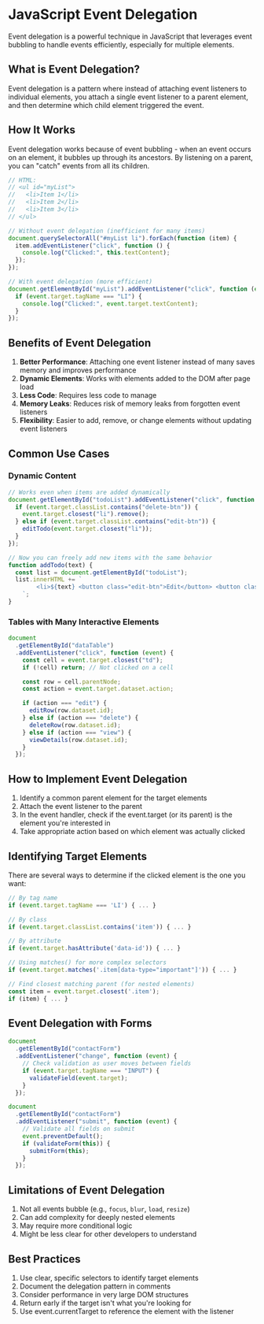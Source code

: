 # JavaScript Event Delegation

Event delegation is a powerful technique in JavaScript that leverages event bubbling to handle events efficiently, especially for multiple elements.

## What is Event Delegation?

Event delegation is a pattern where instead of attaching event listeners to individual elements, you attach a single event listener to a parent element, and then determine which child element triggered the event.

## How It Works

Event delegation works because of event bubbling - when an event occurs on an element, it bubbles up through its ancestors. By listening on a parent, you can "catch" events from all its children.

```javascript
// HTML:
// <ul id="myList">
//   <li>Item 1</li>
//   <li>Item 2</li>
//   <li>Item 3</li>
// </ul>

// Without event delegation (inefficient for many items)
document.querySelectorAll("#myList li").forEach(function (item) {
  item.addEventListener("click", function () {
    console.log("Clicked:", this.textContent);
  });
});

// With event delegation (more efficient)
document.getElementById("myList").addEventListener("click", function (event) {
  if (event.target.tagName === "LI") {
    console.log("Clicked:", event.target.textContent);
  }
});
```

## Benefits of Event Delegation

1. **Better Performance**: Attaching one event listener instead of many saves memory and improves performance
2. **Dynamic Elements**: Works with elements added to the DOM after page load
3. **Less Code**: Requires less code to manage
4. **Memory Leaks**: Reduces risk of memory leaks from forgotten event listeners
5. **Flexibility**: Easier to add, remove, or change elements without updating event listeners

## Common Use Cases

### Dynamic Content

```javascript
// Works even when items are added dynamically
document.getElementById("todoList").addEventListener("click", function (event) {
  if (event.target.classList.contains("delete-btn")) {
    event.target.closest("li").remove();
  } else if (event.target.classList.contains("edit-btn")) {
    editTodo(event.target.closest("li"));
  }
});

// Now you can freely add new items with the same behavior
function addTodo(text) {
  const list = document.getElementById("todoList");
  list.innerHTML += `
        <li>${text} <button class="edit-btn">Edit</button> <button class="delete-btn">Delete</button></li>
    `;
}
```

### Tables with Many Interactive Elements

```javascript
document
  .getElementById("dataTable")
  .addEventListener("click", function (event) {
    const cell = event.target.closest("td");
    if (!cell) return; // Not clicked on a cell

    const row = cell.parentNode;
    const action = event.target.dataset.action;

    if (action === "edit") {
      editRow(row.dataset.id);
    } else if (action === "delete") {
      deleteRow(row.dataset.id);
    } else if (action === "view") {
      viewDetails(row.dataset.id);
    }
  });
```

## How to Implement Event Delegation

1. Identify a common parent element for the target elements
2. Attach the event listener to the parent
3. In the event handler, check if the event.target (or its parent) is the element you're interested in
4. Take appropriate action based on which element was actually clicked

## Identifying Target Elements

There are several ways to determine if the clicked element is the one you want:

```javascript
// By tag name
if (event.target.tagName === 'LI') { ... }

// By class
if (event.target.classList.contains('item')) { ... }

// By attribute
if (event.target.hasAttribute('data-id')) { ... }

// Using matches() for more complex selectors
if (event.target.matches('.item[data-type="important"]')) { ... }

// Find closest matching parent (for nested elements)
const item = event.target.closest('.item');
if (item) { ... }
```

## Event Delegation with Forms

```javascript
document
  .getElementById("contactForm")
  .addEventListener("change", function (event) {
    // Check validation as user moves between fields
    if (event.target.tagName === "INPUT") {
      validateField(event.target);
    }
  });

document
  .getElementById("contactForm")
  .addEventListener("submit", function (event) {
    // Validate all fields on submit
    event.preventDefault();
    if (validateForm(this)) {
      submitForm(this);
    }
  });
```

## Limitations of Event Delegation

1. Not all events bubble (e.g., `focus`, `blur`, `load`, `resize`)
2. Can add complexity for deeply nested elements
3. May require more conditional logic
4. Might be less clear for other developers to understand

## Best Practices

1. Use clear, specific selectors to identify target elements
2. Document the delegation pattern in comments
3. Consider performance in very large DOM structures
4. Return early if the target isn't what you're looking for
5. Use event.currentTarget to reference the element with the listener
